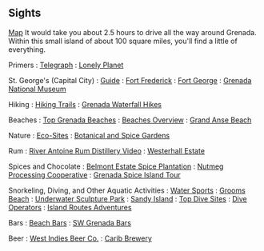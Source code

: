## Sights

[Map](http://www.puregrenada.com/about-the-islands/maps-directions/)
It would take you about 2.5 hours to drive all the way around Grenada. Within this small island of about 100 square miles, you'll find a little of everything.

Primers 
: [Telegraph](https://www.telegraph.co.uk/travel/destinations/caribbean/grenada/articles/grenada-travel-guide/)
: [Lonely Planet](https://www.lonelyplanet.com/grenada)

St. George's (Capital City)
: [Guide](https://www.lonelyplanet.com/grenada/grenada-island/st-georges)
: [Fort Frederick](https://www.lonelyplanet.com/grenada/st-georges/attractions/fort-frederick/a/poi-sig/1395090/358047)
: [Fort George](http://www.puregrenada.com/explore/attractions/historic-sites/fort-george/#.W6MVp9hKh0s)
: [Grenada National Museum](http://www.puregrenada.com/explore/attractions/historic-sites/grenada-national-museum/#.W6MV6thKh0s)

Hiking
: [Hiking Trails](http://www.puregrenada.com/explore/soft-adventure/hiking-trails/)
: [Grenada Waterfall Hikes](https://www.usatoday.com/story/travel/experience/caribbean/2017/05/01/waterfall-hikes-grenada/101040676/)

Beaches
: [Top Grenada Beaches](https://www.telegraph.co.uk/travel/destinations/caribbean/grenada/articles/grenada-beaches/)
: [Beaches Overview](http://www.puregrenada.com/explore/attractions/beaches/)
: [Grand Anse Beach](https://www.lonelyplanet.com/grenada/attractions/grand-anse/a/poi-sig/1025442/358047)

Nature
: [Eco-Sites](http://www.puregrenada.com/explore/attractions/eco-sites/)
: [Botanical and Spice Gardens](http://www.puregrenada.com/explore/attractions/gardens/)

Rum
: [River Antoine Rum Distillery Video](https://www.lonelyplanet.com/video/just-back-from-tasting-rum-in-grenada/v/vid/671)
: [Westerhall Estate](http://www.puregrenada.com/explore/attractions/historic-sites/westerhall-estate/#.W6MVbNhKh0s)

Spices and Chocolate
: [Belmont Estate Spice Plantation](http://www.belmontestate.net/cocoa.htm)
: [Nutmeg Processing Cooperative](https://www.lonelyplanet.com/grenada/gouyave/attractions/nutmeg-processing-cooperative/a/poi-sig/1395288/358047)
: [Grenada Spice Island Tour](https://www.lonelyplanet.com/grenada/activities/grenada-spice-island-tour/a/pa-act/v-6546SPICE/358047)

Snorkeling, Diving, and Other Aquatic Activities
: [Water Sports](http://www.puregrenada.com/explore/soft-adventure/water-sports/)
: [Grooms Beach](https://www.lonelyplanet.com/grenada/attractions/grooms-beach/a/poi-sig/1395226/358047)
: [Underwater Sculpture Park](https://www.lonelyplanet.com/grenada/st-georges/attractions/underwater-sculpture-park/a/poi-sig/1555233/358047)
: [Sandy Island](https://www.lonelyplanet.com/grenada/attractions/sandy-island/a/poi-sig/1557967/358047)
: [Top Dive Sites](https://www.lonelyplanet.com/grenada/in-location/activities/a/nar/5b0cbad0-d52c-4564-aa6a-8786c80fe2e7/358047)
: [Dive Operators](http://www.puregrenada.com/explore/soft-adventure/snorkeling/)
: [Island Routes Adventures](https://www.islandroutes.com/caribbean-tours/grenada/103/st-georges)

Bars
: [Beach Bars](https://beachbarbums.com/category/beach-bars-grenada/)
: [SW Grenada Bars](https://www.google.com/search?rlz=1C5CHFA_enUS775US775&tbm=lcl&q=best+beach+bars+grenada&rflfq=1&num=20&stick=H4sIAAAAAAAAAB3Ou2kDARCEYS4xCg3n6CKXsO-dqcJNCIQQnEDYfakuVaE9pz_Dt3v62L7USgArkBagaEVOzVa2laczmq2iMdXbqTRkSlWXx38tcXUxUQ2KWFRyW6MVPOgKqxBvHlOz2YSlDu8Jaa9tpRBRTpfwgUHHRDOJ9vliyGx06MQRZ2OepKqW4UA7QjGfJphtKLTNfRgOQ9EVDXWX57K8ls-fv9_z_f74Pj-u--26X95juZFWBQEAAA&sa=X&ved=2ahUKEwiIstTK1sjdAhUOUt8KHYwJBIUQ_KoBMA56BAgFEAU&biw=1378&bih=718)

Beer
: [West Indies Beer Co.](http://www.westindiesbeer.com/bar.html)
: [Carib Brewery](http://www.caribbrewery.com/brewery-2/grenada)
